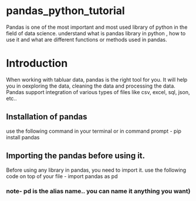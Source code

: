 # pandas_python_tutorial
Pandas is one of the most important and most used library of python in the field of data science. understand what is pandas library in python , how to use it and what are different functions or methods used in pandas.

# Introduction
When working with tabluar data, pandas is the right tool for you. It will help you in oexploring the data, cleaning the data and processing the data. Pandas support integration of various types of files like csv, excel, sql, json, etc..

## Installation of pandas 
use the following command in your terminal or in command prompt -
pip install pandas

## Importing the pandas before using it.
Before using any library in pandas, you need to import it. use the following code on top of your file  -
import pandas as pd 

### note- pd is the alias name.. you can name it anything you want)
